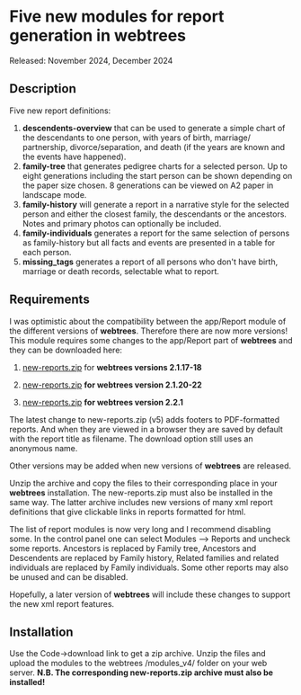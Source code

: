 #  Five new modules for report generation in webtrees

Released: November 2024, December 2024

## Description

Five new report definitions:
1. **descendents-overview** that can be used to generate a simple chart of the descendants to one person, with years of birth, marriage/ partnership, divorce/separation, and death (if the years are known and the events have happened).
2. **family-tree** that generates pedigree charts for a selected person. Up to eight generations including the start person can be shown depending on the paper size chosen. 8 generations can be viewed on A2 paper in landscape mode.
3. **family-history** will generate a report in a narrative style for the selected person and either the closest family, the descendants or the ancestors. Notes and primary photos can optionally be included.
4. **family-individuals** generates a report for the same selection of persons as family-history but all facts and events are presented in a table for each person.
5. **missing_tags** generates a report of all persons who don't have birth, marriage or death records, selectable what to report.

## Requirements

I was optimistic about the compatibility between the app/Report module of the different versions of **webtrees**. Therefore there are now more versions!
This module requires some changes to the app/Report part of **webtrees** and they can be downloaded here:

1. <a href="https://github.com/sevtor/modules/releases/download/v1.0.1/new-reports.zip">new-reports.zip</a> for **webtrees versions 2.1.17-18**

2. <a href="https://github.com/sevtor/modules/releases/download/v1.0.3/new-reports-v3.zip">new-reports.zip</a> **for webtrees version 2.1.20-22**

3. <a href="https://github.com/sevtor/modules/releases/latest/download/new-reports-v5.zip">new-reports.zip</a> **for webtrees version 2.2.1**

The latest change to new-reports.zip (v5) adds footers to PDF-formatted reports. And when they are viewed in a browser they are saved by default with the report title as filename. The download option still uses an anonymous name.

Other versions may be added when new versions of **webtrees** are released.

Unzip the archive and copy the files to their corresponding place in your **webtrees** installation. The new-reports.zip  must also be installed in the same way. The latter archive includes new versions of many xml report definitions that give clickable links in reports formatted for html.

The list of report modules is now very long and I  recommend disabling some. In the control panel one can select Modules --> Reports and uncheck some reports. Ancestors is replaced by Family tree, Ancestors and Descendents are replaced by Family history, Related families and related individuals are replaced by Family individuals.  Some other reports may also be unused and can be disabled.

Hopefully, a later version of **webtrees** will include these changes to support the new xml report features.

## Installation
Use the Code->download link to get a zip archive. Unzip the files and upload the modules to the webtrees /modules_v4/ folder on your web server. **N.B. The corresponding new-reports.zip archive must also be installed!**
